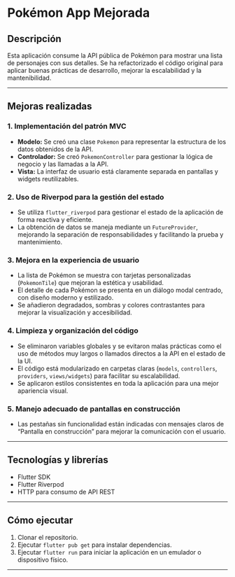 # Pokémon App Mejorada

## Descripción

Esta aplicación consume la API pública de Pokémon para mostrar una lista de personajes con sus detalles. Se ha refactorizado el código original para aplicar buenas prácticas de desarrollo, mejorar la escalabilidad y la mantenibilidad.

---

## Mejoras realizadas

### 1. Implementación del patrón MVC

- **Modelo:** Se creó una clase `Pokemon` para representar la estructura de los datos obtenidos de la API.
- **Controlador:** Se creó `PokemonController` para gestionar la lógica de negocio y las llamadas a la API.
- **Vista:** La interfaz de usuario está claramente separada en pantallas y widgets reutilizables.

### 2. Uso de Riverpod para la gestión del estado

- Se utiliza `flutter_riverpod` para gestionar el estado de la aplicación de forma reactiva y eficiente.
- La obtención de datos se maneja mediante un `FutureProvider`, mejorando la separación de responsabilidades y facilitando la prueba y mantenimiento.

### 3. Mejora en la experiencia de usuario

- La lista de Pokémon se muestra con tarjetas personalizadas (`PokemonTile`) que mejoran la estética y usabilidad.
- El detalle de cada Pokémon se presenta en un diálogo modal centrado, con diseño moderno y estilizado.
- Se añadieron degradados, sombras y colores contrastantes para mejorar la visualización y accesibilidad.

### 4. Limpieza y organización del código

- Se eliminaron variables globales y se evitaron malas prácticas como el uso de métodos muy largos o llamados directos a la API en el estado de la UI.
- El código está modularizado en carpetas claras (`models`, `controllers`, `providers`, `views/widgets`) para facilitar su escalabilidad.
- Se aplicaron estilos consistentes en toda la aplicación para una mejor apariencia visual.

### 5. Manejo adecuado de pantallas en construcción

- Las pestañas sin funcionalidad están indicadas con mensajes claros de “Pantalla en construcción” para mejorar la comunicación con el usuario.

---

## Tecnologías y librerías

- Flutter SDK
- Flutter Riverpod
- HTTP para consumo de API REST

---

## Cómo ejecutar

1. Clonar el repositorio.
2. Ejecutar `flutter pub get` para instalar dependencias.
3. Ejecutar `flutter run` para iniciar la aplicación en un emulador o dispositivo físico.

---